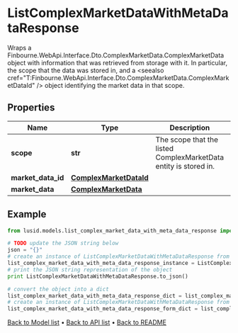 # ListComplexMarketDataWithMetaDataResponse

Wraps a Finbourne.WebApi.Interface.Dto.ComplexMarketData.ComplexMarketData object with information that was retrieved from storage with it.  In particular,  the scope that the data was stored in,  and a <seealso cref=\"T:Finbourne.WebApi.Interface.Dto.ComplexMarketData.ComplexMarketDataId\" /> object identifying the market data in that scope.

## Properties
Name | Type | Description | Notes
------------ | ------------- | ------------- | -------------
**scope** | **str** | The scope that the listed ComplexMarketData entity is stored in. | [optional] 
**market_data_id** | [**ComplexMarketDataId**](ComplexMarketDataId.md) |  | [optional] 
**market_data** | [**ComplexMarketData**](ComplexMarketData.md) |  | [optional] 

## Example

```python
from lusid.models.list_complex_market_data_with_meta_data_response import ListComplexMarketDataWithMetaDataResponse

# TODO update the JSON string below
json = "{}"
# create an instance of ListComplexMarketDataWithMetaDataResponse from a JSON string
list_complex_market_data_with_meta_data_response_instance = ListComplexMarketDataWithMetaDataResponse.from_json(json)
# print the JSON string representation of the object
print ListComplexMarketDataWithMetaDataResponse.to_json()

# convert the object into a dict
list_complex_market_data_with_meta_data_response_dict = list_complex_market_data_with_meta_data_response_instance.to_dict()
# create an instance of ListComplexMarketDataWithMetaDataResponse from a dict
list_complex_market_data_with_meta_data_response_form_dict = list_complex_market_data_with_meta_data_response.from_dict(list_complex_market_data_with_meta_data_response_dict)
```
[Back to Model list](../README.md#documentation-for-models) &#8226; [Back to API list](../README.md#documentation-for-api-endpoints) &#8226; [Back to README](../README.md)


